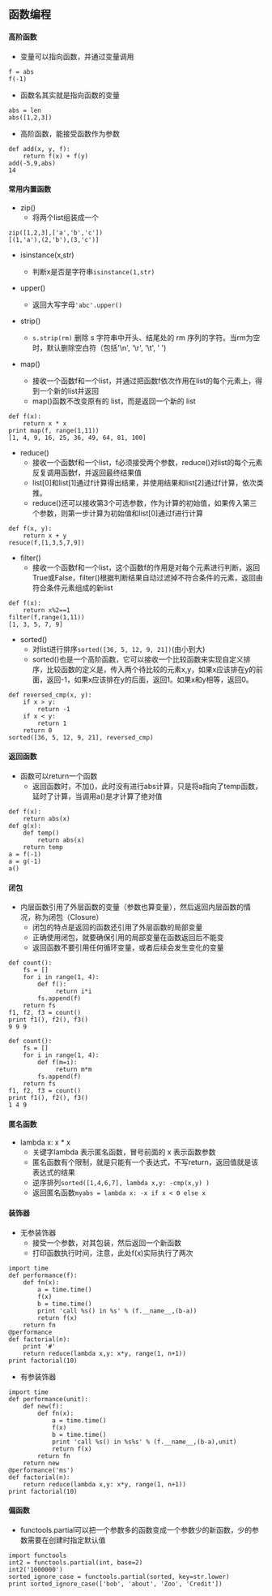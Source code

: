 ## 函数编程

#### 高阶函数

- 变量可以指向函数，并通过变量调用
```
f = abs
f(-1)
```

- 函数名其实就是指向函数的变量
```
abs = len
abs([1,2,3])
```

- 高阶函数，能接受函数作为参数
```
def add(x, y, f):
    return f(x) + f(y)
add(-5,9,abs)
14
```

#### 常用内置函数

- zip()
    - 将两个list组装成一个
```
zip([1,2,3],['a','b','c'])
[(1,'a'),(2,'b'),(3,'c')]
```

- isinstance(x,str)
    - 判断x是否是字符串`isinstance(1,str)`

- upper()
    - 返回大写字母`'abc'.upper()`

- strip()
    - `s.strip(rm)` 删除 s 字符串中开头、结尾处的 rm 序列的字符。当rm为空时，默认删除空白符（包括'\n', '\r', '\t', ' ')

- map()
    - 接收一个函数f和一个list，并通过把函数f依次作用在list的每个元素上，得到一个新的list并返回
    - map()函数不改变原有的 list，而是返回一个新的 list
```
def f(x):
    return x * x
print map(f, range(1,11))
[1, 4, 9, 16, 25, 36, 49, 64, 81, 100]
```

- reduce()
    - 接收一个函数f和一个list，f必须接受两个参数，reduce()对list的每个元素反复调用函数f，并返回最终结果值
    - list[0]和list[1]通过f计算得出结果，并使用结果和list[2]通过f计算，依次类推。
    - reduce()还可以接收第3个可选参数，作为计算的初始值，如果传入第三个参数，则第一步计算为初始值和list[0]通过f进行计算
```
def f(x, y):
    return x + y
resuce(f,[1,3,5,7,9])
```

- filter()
    - 接收一个函数f和一个list，这个函数f的作用是对每个元素进行判断，返回True或False，filter()根据判断结果自动过滤掉不符合条件的元素，返回由符合条件元素组成的新list
```
def f(x):
    return x%2==1
filter(f,range(1,11))
[1, 3, 5, 7, 9]
```

- sorted()
    - 对list进行排序`sorted([36, 5, 12, 9, 21])`(由小到大)
    - sorted()也是一个高阶函数，它可以接收一个比较函数来实现自定义排序，比较函数的定义是，传入两个待比较的元素x,y，如果x应该排在y的前面，返回-1，如果x应该排在y的后面，返回1。如果x和y相等，返回0。
```
def reversed_cmp(x, y):
    if x > y:
        return -1
    if x < y:
        return 1
    return 0
sorted([36, 5, 12, 9, 21], reversed_cmp)
```

#### 返回函数

- 函数可以return一个函数
    - 返回函数时，不加()，此时没有进行abs计算，只是将a指向了temp函数，延时了计算，当调用a()是才计算了绝对值
```
def f(x):
    return abs(x)
def g(x):
    def temp()
        return abs(x)
    return temp
a = f(-1)
a = g(-1)
a()
```

#### 闭包

- 内层函数引用了外层函数的变量（参数也算变量），然后返回内层函数的情况，称为闭包（Closure）
    - 闭包的特点是返回的函数还引用了外层函数的局部变量
    - 正确使用闭包，就要确保引用的局部变量在函数返回后不能变
    - 返回函数不要引用任何循环变量，或者后续会发生变化的变量
```
def count():
    fs = []
    for i in range(1, 4):
        def f():
             return i*i
        fs.append(f)
    return fs
f1, f2, f3 = count()
print f1(), f2(), f3()
9 9 9
```
```
def count():
    fs = []
    for i in range(1, 4):
        def f(m=i):
             return m*m
        fs.append(f)
    return fs
f1, f2, f3 = count()
print f1(), f2(), f3()
1 4 9
```

#### 匿名函数

- lambda x: x * x
    - 关键字lambda 表示匿名函数，冒号前面的 x 表示函数参数
    - 匿名函数有个限制，就是只能有一个表达式，不写return，返回值就是该表达式的结果
    - 逆序排列`sorted([1,4,6,7], lambda x,y: -cmp(x,y) )`
    - 返回匿名函数`myabs = lambda x: -x if x < 0 else x`

#### 装饰器

- 无参装饰器
    - 接受一个参数，对其包装，然后返回一个新函数
    - 打印函数执行时间，注意，此处f(x)实际执行了两次
```
import time
def performance(f):
    def fn(x):
        a = time.time()
        f(x)
        b = time.time()
        print 'call %s() in %s' % (f.__name__,(b-a))
        return f(x)
    return fn
@performance
def factorial(n):
    print '#'
    return reduce(lambda x,y: x*y, range(1, n+1))
print factorial(10)
```

- 有参装饰器
```
import time
def performance(unit):
    def new(f):
        def fn(x):
            a = time.time()
            f(x)
            b = time.time()
            print 'call %s() in %s%s' % (f.__name__,(b-a),unit)
            return f(x)
        return fn
    return new
@performance('ms')
def factorial(n):
    return reduce(lambda x,y: x*y, range(1, n+1))
print factorial(10)
```

#### 偏函数

- functools.partial可以把一个参数多的函数变成一个参数少的新函数，少的参数需要在创建时指定默认值
```
import functools
int2 = functools.partial(int, base=2)
int2('1000000')
sorted_ignore_case = functools.partial(sorted, key=str.lower)
print sorted_ignore_case(['bob', 'about', 'Zoo', 'Credit'])
```
